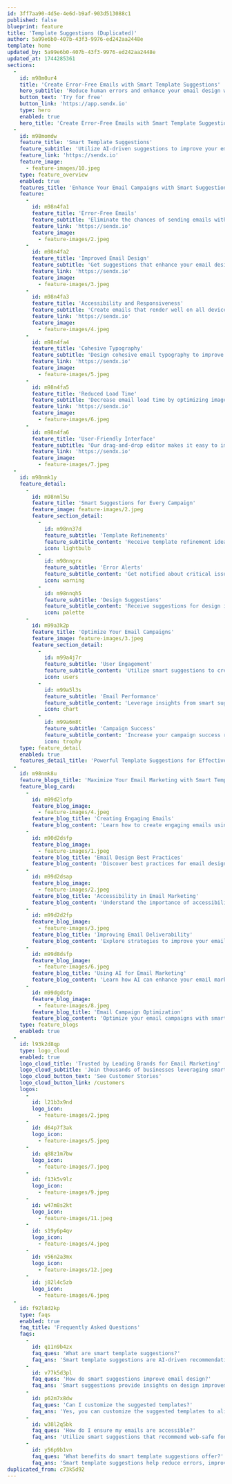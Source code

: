 ```yaml
---
id: 3ff7aa90-4d5e-4e6d-b9af-903d513088c1
published: false
blueprint: feature
title: 'Template Suggestions (Duplicated)'
author: 5a99e6b0-407b-43f3-9976-ed242aa2448e
template: home
updated_by: 5a99e6b0-407b-43f3-9976-ed242aa2448e
updated_at: 1744285361
sections:
  -
    id: m98m0ur4
    title: 'Create Error-Free Emails with Smart Template Suggestions'
    hero_subtitle: 'Reduce human errors and enhance your email design with our intelligent template suggestions. Create accessible and responsive emails effortlessly.'
    button_text: 'Try for free'
    button_link: 'https://app.sendx.io'
    type: hero
    enabled: true
    hero_title: 'Create Error-Free Emails with Smart Template Suggestions'
  -
    id: m98momdw
    feature_title: 'Smart Template Suggestions'
    feature_subtitle: 'Utilize AI-driven suggestions to improve your email design and user experience.'
    feature_link: 'https://sendx.io'
    feature_image:
      - feature-images/10.jpeg
    type: feature_overview
    enabled: true
    features_title: 'Enhance Your Email Campaigns with Smart Suggestions'
    feature:
      -
        id: m98n4fa1
        feature_title: 'Error-Free Emails'
        feature_subtitle: 'Eliminate the chances of sending emails with missing links or incorrect personalization formatting.'
        feature_link: 'https://sendx.io'
        feature_image:
          - feature-images/2.jpeg
      -
        id: m98n4fa2
        feature_title: 'Improved Email Design'
        feature_subtitle: 'Get suggestions that enhance your email design and overall user experience.'
        feature_link: 'https://sendx.io'
        feature_image:
          - feature-images/3.jpeg
      -
        id: m98n4fa3
        feature_title: 'Accessibility and Responsiveness'
        feature_subtitle: 'Create emails that render well on all devices using web-safe fonts and alt text.'
        feature_link: 'https://sendx.io'
        feature_image:
          - feature-images/4.jpeg
      -
        id: m98n4fa4
        feature_title: 'Cohesive Typography'
        feature_subtitle: 'Design cohesive email typography to improve readability and engagement.'
        feature_link: 'https://sendx.io'
        feature_image:
          - feature-images/5.jpeg
      -
        id: m98n4fa5
        feature_title: 'Reduced Load Time'
        feature_subtitle: 'Decrease email load time by optimizing image sizes and overall email structure.'
        feature_link: 'https://sendx.io'
        feature_image:
          - feature-images/6.jpeg
      -
        id: m98n4fa6
        feature_title: 'User-Friendly Interface'
        feature_subtitle: 'Our drag-and-drop editor makes it easy to implement smart suggestions without technical skills.'
        feature_link: 'https://sendx.io'
        feature_image:
          - feature-images/7.jpeg
  -
    id: m98nmk1y
    feature_detail:
      -
        id: m98nml5u
        feature_title: 'Smart Suggestions for Every Campaign'
        feature_image: feature-images/2.jpeg
        feature_section_detail:
          -
            id: m98nn37d
            feature_subtitle: 'Template Refinements'
            feature_subtitle_content: 'Receive template refinement ideas that help improve engagement and design.'
            icon: lightbulb
          -
            id: m98nngrx
            feature_subtitle: 'Error Alerts'
            feature_subtitle_content: 'Get notified about critical issues that may affect the functionality of your email templates.'
            icon: warning
          -
            id: m98nnqh5
            feature_subtitle: 'Design Suggestions'
            feature_subtitle_content: 'Receive suggestions for design improvements that enhance user experience and engagement.'
            icon: palette
      -
        id: m99a3k2p
        feature_title: 'Optimize Your Email Campaigns'
        feature_image: feature-images/3.jpeg
        feature_section_detail:
          -
            id: m99a4j7r
            feature_subtitle: 'User Engagement'
            feature_subtitle_content: 'Utilize smart suggestions to create emails that resonate with your audience and drive engagement.'
            icon: users
          -
            id: m99a5l3s
            feature_subtitle: 'Email Performance'
            feature_subtitle_content: 'Leverage insights from smart suggestions to optimize your email performance and achieve better results.'
            icon: chart
          -
            id: m99a6m8t
            feature_subtitle: 'Campaign Success'
            feature_subtitle_content: 'Increase your campaign success rate by implementing smart suggestions tailored to your audience.'
            icon: trophy
    type: feature_detail
    enabled: true
    features_detail_title: 'Powerful Template Suggestions for Effective Email Marketing'
  -
    id: m98nmk8u
    feature_blogs_title: 'Maximize Your Email Marketing with Smart Templates'
    feature_blog_card:
      -
        id: m99d2lofp
        feature_blog_image:
          - feature-images/4.jpeg
        feature_blog_title: 'Creating Engaging Emails'
        feature_blog_content: 'Learn how to create engaging emails using smart template suggestions that boost interaction.'
      -
        id: m90d2dsfp
        feature_blog_image:
          - feature-images/1.jpeg
        feature_blog_title: 'Email Design Best Practices'
        feature_blog_content: 'Discover best practices for email design that enhance user experience and engagement.'
      -
        id: m99d2dsap
        feature_blog_image:
          - feature-images/2.jpeg
        feature_blog_title: 'Accessibility in Email Marketing'
        feature_blog_content: 'Understand the importance of accessibility in email marketing and how to implement it effectively.'
      -
        id: m99d2d2fp
        feature_blog_image:
          - feature-images/3.jpeg
        feature_blog_title: 'Improving Email Deliverability'
        feature_blog_content: 'Explore strategies to improve your email deliverability and ensure your messages reach the inbox.'
      -
        id: m99d8dsfp
        feature_blog_image:
          - feature-images/6.jpeg
        feature_blog_title: 'Using AI for Email Marketing'
        feature_blog_content: 'Learn how AI can enhance your email marketing efforts through smart suggestions and automation.'
      -
        id: m99dgdsfp
        feature_blog_image:
          - feature-images/8.jpeg
        feature_blog_title: 'Email Campaign Optimization'
        feature_blog_content: 'Optimize your email campaigns with smart suggestions that drive better results.'
    type: feature_blogs
    enabled: true
  -
    id: l93k2d8qp
    type: logo_cloud
    enabled: true
    logo_cloud_title: 'Trusted by Leading Brands for Email Marketing'
    logo_cloud_subtitle: 'Join thousands of businesses leveraging smart template suggestions.'
    logo_cloud_button_text: 'See Customer Stories'
    logo_cloud_button_link: /customers
    logos:
      -
        id: l21b3x9nd
        logo_icon:
          - feature-images/2.jpeg
      -
        id: d64p7f3ak
        logo_icon:
          - feature-images/5.jpeg
      -
        id: q88z1m7bw
        logo_icon:
          - feature-images/7.jpeg
      -
        id: f13k5v9lz
        logo_icon:
          - feature-images/9.jpeg
      -
        id: w47m8s2kt
        logo_icon:
          - feature-images/11.jpeg
      -
        id: s19y6p4qv
        logo_icon:
          - feature-images/4.jpeg
      -
        id: v56n2a3mx
        logo_icon:
          - feature-images/12.jpeg
      -
        id: j82l4c5zb
        logo_icon:
          - feature-images/6.jpeg
  -
    id: f92l8d2kp
    type: faqs
    enabled: true
    faq_title: 'Frequently Asked Questions'
    faqs:
      -
        id: q11n9b4zx
        faq_ques: 'What are smart template suggestions?'
        faq_ans: 'Smart template suggestions are AI-driven recommendations that help you create error-free, engaging, and accessible emails.'
      -
        id: v77k5d3pl
        faq_ques: 'How do smart suggestions improve email design?'
        faq_ans: 'Smart suggestions provide insights on design improvements, accessibility, and user engagement to enhance your email campaigns.'
      -
        id: p62m7x8dw
        faq_ques: 'Can I customize the suggested templates?'
        faq_ans: 'Yes, you can customize the suggested templates to align with your brand and campaign goals using our drag-and-drop editor.'
      -
        id: w38l2q5bk
        faq_ques: 'How do I ensure my emails are accessible?'
        faq_ans: 'Utilize smart suggestions that recommend web-safe fonts, alt text, and proper formatting to ensure your emails are accessible to all users.'
      -
        id: y56p9b1vn
        faq_ques: 'What benefits do smart template suggestions offer?'
        faq_ans: 'Smart template suggestions help reduce errors, improve design, enhance accessibility, and ultimately drive better engagement in your email campaigns.'
duplicated_from: c73k5d92
---
```

